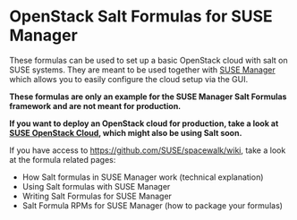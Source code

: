 # OpenStack Salt Formulas for SUSE Manager
These formulas can be used to set up a basic OpenStack cloud with salt on SUSE systems.
They are meant to be used together with [SUSE Manager](https://www.suse.com/de-de/products/suse-manager) which allows you to easily configure the cloud setup via the GUI.

**These formulas are only an example for the SUSE Manager Salt Formulas framework and are not meant for production.**

**If you want to deploy an OpenStack cloud for production, take a look at [SUSE OpenStack Cloud](https://www.suse.com/de-de/products/suse-openstack-cloud), which might also be using Salt soon.**

If you have access to <https://github.com/SUSE/spacewalk/wiki>, take a look at the formula related pages:
- How Salt formulas in SUSE Manager work (technical explanation)
- Using Salt formulas with SUSE Manager
- Writing Salt Formulas for SUSE Manager
- Salt Formula RPMs for SUSE Manager (how to package your formulas)
